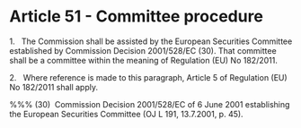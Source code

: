 # Article 51 - Committee procedure


1.   The Commission shall be assisted by the European Securities Committee established by Commission Decision 2001/528/EC (30). That committee shall be a committee within the meaning of Regulation (EU) No 182/2011.

2.   Where reference is made to this paragraph, Article 5 of Regulation (EU) No 182/2011 shall apply.

%%% (30)  Commission Decision 2001/528/EC of 6 June 2001 establishing the European Securities Committee (OJ L 191, 13.7.2001, p. 45).
